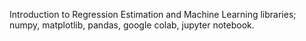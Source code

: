 Introduction to Regression Estimation and Machine Learning libraries; numpy, matplotlib, pandas, google colab, jupyter notebook.

